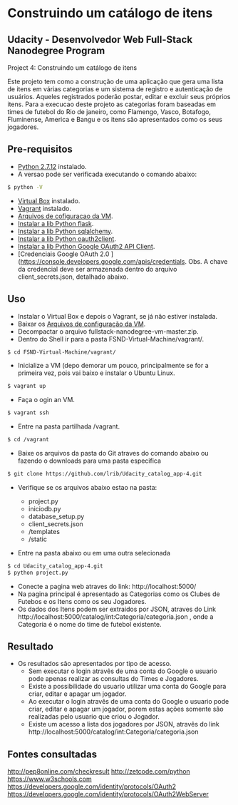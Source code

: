 Construindo um catálogo de itens
=================================


Udacity - Desenvolvedor Web Full-Stack Nanodegree Program
---------------------------------------------
Project 4: Construindo um catálogo de itens

Este projeto tem como a construção de uma aplicação que gera uma lista de itens em várias categorias e um sistema de registro e autenticação de usuários. Aqueles registrados poderão postar, editar e excluir seus próprios itens.
Para a execucao deste projeto as categorias foram baseadas em times de futebol do Rio de janeiro, como Flamengo, Vasco, Botafogo, Fluminense, America e Bangu e os itens são apresentados como os seus jogadores.

Pre-requisitos
------------

+ [Python 2.7.12](https://www.python.org/downloads/release/python-2712/) instalado.
+ A versao pode ser verificada executando o comando abaixo:
```bash
$ python -V
```
+ [Virtual Box](https://www.virtualbox.org/wiki/Downloads) instalado.
+ [Vagrant](https://www.vagrantup.com/downloads.html) instalado.
+ [Arquivos de cofiguracao da VM](https://github.com/udacity/fullstack-nanodegree-vm).
+ [Instalar a lib Python flask](http://flask.pocoo.org/docs/1.0/installation/#install-flask).
+ [Instalar a lib Python sqlalchemy](https://pypi.org/project/SQLAlchemy/).
+ [Instalar a lib Python oauth2client](https://pypi.org/project/oauth2client/).
+ [Instalar a lib Python Google OAuth2 API Client](https://developers.google.com/api-client-library/python/apis/oauth2/v1).
+ [Credenciais Google OAuth 2.0 ](https://console.developers.google.com/apis/credentials.
Obs. A chave da credencial deve ser armazenada dentro do arquivo client_secrets.json, detalhado abaixo. 

Uso
-----
* Instalar o Virtual Box e depois o Vagrant, se já não estiver instalada.
* Baixar os [Arquivos de configuração da VM](https://github.com/udacity/fullstack-nanodegree-vm).
* Decompactar o arquivo fullstack-nanodegree-vm-master.zip.
* Dentro do Shell ir para a pasta FSND-Virtual-Machine/vagrant/.
```bash
$ cd FSND-Virtual-Machine/vagrant/
```
* Inicialize a VM (depo demorar um pouco, principalmente se for a primeira vez, pois vai baixo e instalar o Ubuntu Linux.
```bash
$ vagrant up
```
* Faça o ogin an VM.
```bash
$ vagrant ssh
```
* Entre na pasta partilhada /vagrant.
```bash
$ cd /vagrant
```
* Baixe os arquivos da pasta do Git atraves do comando abaixo ou fazendo o downloads para uma pasta especifica
```bash
$ git clone https://github.com/lrib/Udacity_catalog_app-4.git
```
* Verifique se os arquivos abaixo estao na pasta:
	* project.py
	* iniciodb.py
	* database_setup.py
	* client_secrets.json
	* /templates
	* /static

* Entre na pasta abaixo ou em uma outra selecionada 
```bash
$ cd Udacity_catalog_app-4.git
$ python project.py
```
* Conecte a pagina web atraves do link: http://localhost:5000/
* Na pagina principal é apresentado as Categorias como os Clubes de Futebos e os Itens como os seu Jogadores. 
* Os dados dos Itens podem ser extraidos por JSON, atraves do Link http://localhost:5000/catalog/int:Categoria/categoria.json , onde a Categoria é o nome do time de futebol existente.

Resultado
---------

* Os resultados são apresentados por tipo de acesso.
  + Sem executar o login atravês de uma conta do Google o usuario pode apenas realizar as consultas do Times e Jogadores.
  + Existe a possibilidade do usuario utilizar uma conta do Google para criar, editar e apagar um jogador.
  + Ao executar o login atravês de uma conta do Google o usuario pode criar, editar e apagar um jogador, porem estas ações somente são realizadas pelo usuario que criou o Jogador.
  + Existe um acesso a lista dos jogadores por JSON, atravês do link http://localhost:5000/catalog/int:Categoria/categoria.json

Fontes consultadas
---------
http://pep8online.com/checkresult
http://zetcode.com/python
https://www.w3schools.com
https://developers.google.com/identity/protocols/OAuth2
https://developers.google.com/identity/protocols/OAuth2WebServer

